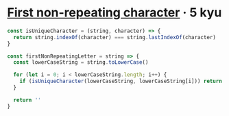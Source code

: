 # [First non-repeating character](https://www.codewars.com/kata/52bc74d4ac05d0945d00054e) · 5 kyu

```javascript
const isUniqueCharacter = (string, character) => {
  return string.indexOf(character) === string.lastIndexOf(character)
}

const firstNonRepeatingLetter = string => {
  const lowerCaseString = string.toLowerCase()

  for (let i = 0; i < lowerCaseString.length; i++) {
    if (isUniqueCharacter(lowerCaseString, lowerCaseString[i])) return string[i]
  }

  return ''
}
```
